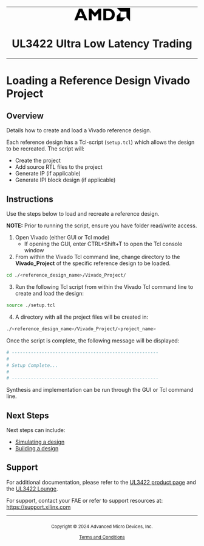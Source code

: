 <table class="sphinxhide" width="100%">
 <tr width="100%">
    <td align="center"><img src="https://raw.githubusercontent.com/Xilinx/Image-Collateral/main/xilinx-logo.png" width="30%"/><h1>UL3422 Ultra Low Latency Trading</h1>
    </td>
 </tr>
</table>

# Loading a Reference Design Vivado Project

## Overview

Details how to create and load a Vivado reference design.

Each reference design has a Tcl-script (`setup.tcl`) which allows the design to be recreated.  The script will:

* Create the project
* Add source RTL files to the project
* Generate IP (if applicable)
* Generate IPI block design (if applicable)


## Instructions

Use the steps below to load and recreate a reference design.

**NOTE:** Prior to running the script, ensure you have folder read/write access.

1. Open Vivado (either GUI or Tcl mode)
   * If opening the GUI, enter CTRL+Shift+T to open the Tcl console window
2. From within the Vivado Tcl command line, change directory to the **Vivado_Project** of the specific reference design to be loaded.

```bash
cd ./<reference_design_name>/Vivado_Project/
```

3. Run the following Tcl script from within the Vivado Tcl command line to create and load the design:

```bash
source ./setup.tcl
```

4. A directory with all the project files will be created in:

```bash
./<reference_design_name>/Vivado_Project/<project_name>
```

Once the script is complete, the following message will be displayed:

```bash
# ------------------------------------------------------
#
# Setup Complete...
#
# ------------------------------------------------------
```

Synthesis and implementation can be run through the GUI or Tcl command line.

## Next Steps

Next steps can include:

* [Simulating a design](simulating_a_design.md#Overview)
* [Building a design](building_a_design.md#Overview)

## Support

For additional documentation, please refer to the [UL3422 product page](https://www.xilinx.com/products/boards-and-kits/alveo/ul3422.html) and the [UL3422 Lounge](https://www.xilinx.com/member/ull-ea.html).

For support, contact your FAE or refer to support resources at: <https://support.xilinx.com>


<hr class="sphinxhide"></hr>

<p class="sphinxhide" align="center"><sub>Copyright © 2024 Advanced Micro Devices, Inc.</sub></p>

<p class="sphinxhide" align="center"><sup><a href="https://www.amd.com/en/corporate/copyright">Terms and Conditions</a></sup></p>
